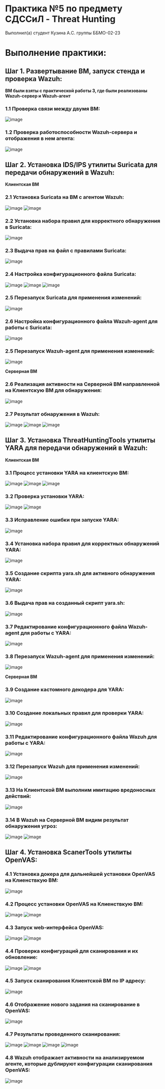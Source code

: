# **Практика №5 по предмету СДССиЛ - Threat Hunting**
Выполнил(а) студент Кузина А.С. группы ББМО-02-23
# **Выполнение практики:**

## **Шаг 1. Развертывание ВМ, запуск стенда и проверка Wazuh:**
**ВМ были взяты с практической работы 3, где были реализованы Wazuh-сервер и Wazuh-агент**
### **1.1 Проверка связи между двумя ВМ:** 
![image](images/1.png)
### **1.2 Проверка работоспособности Wazuh-сервера и отображения в нем агента:**
![image](images/2.png)

## **Шаг 2. Установка IDS/IPS утилиты Suricata для передачи обнаружений в Wazuh:**

**Клиентская ВМ**

### **2.1 Установка Suricata на ВМ с агентом Wazuh:**
![image](images/3.png)
![image](images/4.png)
### **2.2 Установка набора правил для корректного обнаружения в Suricata:**
![image](images/5.png)
### **2.3 Выдача прав на файл с правилами Suricata:**
![image](images/6.png)
### **2.4 Настройка конфигурационного файла Suricata:**
![image](images/7.png)
![image](images/8.png)
![image](images/9.png)
### **2.5 Перезапуск Suricata для применения изменений:**
![image](images/10.png)
### **2.6 Настройка конфигурационного файла Wazuh-agent для работы с Suricata:**
![image](images/11.png)
### **2.5 Перезапуск Wazuh-agent для применения изменений:**
![image](images/12.png)

**Серверная ВМ**

### **2.6 Реализация активности на Серверной ВМ направленной на Клиентскую ВМ для обнаружения:**
![image](images/13.png)
### **2.7 Результат обнаружения в Wazuh:**
![image](images/14.png)
![image](images/15.png)
![image](images/16.png)

## **Шаг 3. Установка ThreatHuntingTools утилиты YARA для передачи обнаружений в Wazuh:**

**Клиентская ВМ**

### **3.1 Процесс установки YARA на клиентскую ВМ:**
![image](images/17.png)
![image](images/18.png)
![image](images/19.png)
### **3.2 Проверка установки YARA:**
![image](images/20.png)
![image](images/21.png)
### **3.3 Исправление ошибки при запуске YARA:**
![image](images/22.png)
### **3.4 Установка набора правил для корректных обнаружений YARA:**
![image](images/23.png)
### **3.5 Создание скрипта yara.sh для активного обнаружения YARA:**
![image](images/24.png)
### **3.6 Выдача прав на созданный скрипт yara.sh:**
![image](images/25.png)
### **3.7 Редактирование конфигурационного файла Wazuh-agent для работы с YARA:**
![image](images/26.png)
### **3.8 Перезапуск Wazuh-agent для применения изменений:**
![image](images/27.png)

**Серверная ВМ**

### **3.9 Создание кастомного декодера для YARA:**
![image](images/28.png)
### **3.10 Создание локальных правил для проверки YARA:**
![image](images/29.png)
### **3.11 Редактирование конфигурационного файла Wazuh для работы с YARA:**
![image](images/30.png)
### **3.12 Перезапуск Wazuh для применения изменений:**
![image](images/31.png)
### **3.13 На Клиентской ВМ выполним имитацию вредоносных действий:**
![image](images/32.png)
### **3.14 В Wazuh на Серверной ВМ видим результат обнаружения угроз:**
![image](images/33.png)
![image](images/34.png)

## **Шаг 4. Установка ScanerTools утилиты OpenVAS:**
### **4.1 Установка докера для дальнейшей установки OpenVAS на Клиенствкую ВМ:**
![image](images/35.png)
### **4.2 Процесс установки OpenVAS на Клиенствкую ВМ:**
![image](images/36.png)
![image](images/37.png)
### **4.3 Запуск web-интерфейса OpenVAS:**
![image](images/38.png)
![image](images/39.png)
### **4.4 Проверка конфигураций для сканирования и их обновление:**
![image](images/40.png)
![image](images/41.png)
### **4.5 Запуск сканирования Клиентской ВМ по IP адресу:**
![image](images/42.png)
### **4.6 Отображение нового задания на сканирование в OpenVAS:**
![image](images/43.png)
### **4.7 Результаты проведенного сканирования:**
![image](images/44.png)
![image](images/45.png)
![image](images/46.png)
![image](images/47.png)
### **4.8 Wazuh отображает активности на анализируемом агенте, которые дублируют конфигурации сканирования OpenVAS:**
![image](images/48.png)
